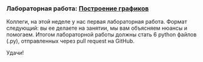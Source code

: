 ### Лабораторная работа:  [Построение графиков](http://cs.mipt.ru/python/lessons/lab1.html)

Коллеги, на этой неделе у нас первая лабораторная работа. 
Формат следующий: вы ее делаете на занятии, мы вам объясняем нюансы и помогаем.
Итогом лабораторной работы должны стать 6 python файлов (.py), 
отправленных через pull request на GitHub.

Удачи!
